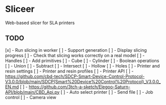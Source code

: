 # Sliceer
Web-based slicer for SLA printers

## TODO

[x] - Run slicing in worker
[ ] - Support generation
[ ] - Display slicing progress
[ ] - Check that slicing works correctly on a real model
[ ] - Handles
[ ] - Add primitives
    [ ] - Cube
    [ ] - Cylinder
[ ] - Boolean operations
    [ ] - Union
    [ ] - Subtract
    [ ] - Intersect
[ ] - Hollow
[ ] - Holes
[ ] - Printer and resin settings
[ ] - Printer and resin profiles
[ ] - Printer API 
    [ ] - https://github.com/cbd-tech/SDCP-Smart-Device-Control-Protocol-V3.0.0/blob/main/SDCP(Smart%20Device%20Control%20Protocol)_V3.0.0_EN.md 
    [ ] - https://github.com/3tch-a-sketch/Elegoo-Saturn-API/blob/main/CBD_Api.py
    [ ] - Auto select printer
    [ ] - Send file
    [ ] - Job control
    [ ] - Camera view